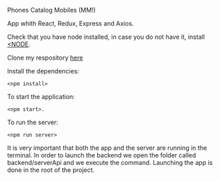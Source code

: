 Phones Catalog Mobiles (MM!)

App whith React, Redux, Express and Axios.



Check that you have node installed, in case you do not have it, install [<NODE](https://nodejs.org/en/).



Clone my respository [here](https://github.com/MartaAS/phone-catalog-app)


Install the dependencies:

```<npm install>```


To start the application:

```<npm start>.```


To run the server:

```<npm run server>```



It is very  important that both the app and the server are running in the terminal.
In order to launch the backend we open the folder called backend/serverApi and we execute the command. Launching the app is done in the root  of the project.
